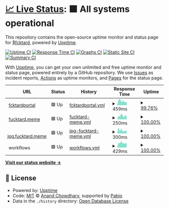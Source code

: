 # [📈 Live Status](https://fucktardcto.github.io/status): <!--live status--> **🟩 All systems operational**

This repository contains the open-source uptime monitor and status page for [$fcktard](https://fucktard.meme/), powered by [Upptime](https://github.com/upptime/upptime).

[![Uptime CI](https://github.com/fucktardcto/status/workflows/Uptime%20CI/badge.svg)](https://github.com/fucktardcto/status/actions?query=workflow%3A%22Uptime+CI%22)
[![Response Time CI](https://github.com/fucktardcto/status/workflows/Response%20Time%20CI/badge.svg)](https://github.com/fucktardcto/status/actions?query=workflow%3A%22Response+Time+CI%22)
[![Graphs CI](https://github.com/fucktardcto/status/workflows/Graphs%20CI/badge.svg)](https://github.com/fucktardcto/status/actions?query=workflow%3A%22Graphs+CI%22)
[![Static Site CI](https://github.com/fucktardcto/status/workflows/Static%20Site%20CI/badge.svg)](https://github.com/fucktardcto/status/actions?query=workflow%3A%22Static+Site+CI%22)
[![Summary CI](https://github.com/fucktardcto/status/workflows/Summary%20CI/badge.svg)](https://github.com/fucktardcto/status/actions?query=workflow%3A%22Summary+CI%22)

With [Upptime](https://upptime.js.org), you can get your own unlimited and free uptime monitor and status page, powered entirely by a GitHub repository. We use [Issues](https://github.com/fucktardcto/status/issues) as incident reports, [Actions](https://github.com/fucktardcto/status/actions) as uptime monitors, and [Pages](https://fucktardcto.github.io/status) for the status page.

<!--start: status pages-->
<!-- This summary is generated by Upptime (https://github.com/upptime/upptime) -->
<!-- Do not edit this manually, your changes will be overwritten -->
<!-- prettier-ignore -->
| URL | Status | History | Response Time | Uptime |
| --- | ------ | ------- | ------------- | ------ |
| <img alt="" src="https://icons.duckduckgo.com/ip3/t.me.ico" height="13"> [fcktardportal](https://t.me/fcktardportal) | 🟩 Up | [fcktardportal.yml](https://github.com/fucktardcto/status/commits/HEAD/history/fcktardportal.yml) | <details><summary><img alt="Response time graph" src="./graphs/fcktardportal/response-time-week.png" height="20"> 459ms</summary><br><a href="https://fucktardcto.github.io/status/history/fcktardportal"><img alt="Response time 679" src="https://img.shields.io/endpoint?url=https%3A%2F%2Fraw.githubusercontent.com%2Ffucktardcto%2Fstatus%2FHEAD%2Fapi%2Ffcktardportal%2Fresponse-time.json"></a><br><a href="https://fucktardcto.github.io/status/history/fcktardportal"><img alt="24-hour response time 339" src="https://img.shields.io/endpoint?url=https%3A%2F%2Fraw.githubusercontent.com%2Ffucktardcto%2Fstatus%2FHEAD%2Fapi%2Ffcktardportal%2Fresponse-time-day.json"></a><br><a href="https://fucktardcto.github.io/status/history/fcktardportal"><img alt="7-day response time 459" src="https://img.shields.io/endpoint?url=https%3A%2F%2Fraw.githubusercontent.com%2Ffucktardcto%2Fstatus%2FHEAD%2Fapi%2Ffcktardportal%2Fresponse-time-week.json"></a><br><a href="https://fucktardcto.github.io/status/history/fcktardportal"><img alt="30-day response time 580" src="https://img.shields.io/endpoint?url=https%3A%2F%2Fraw.githubusercontent.com%2Ffucktardcto%2Fstatus%2FHEAD%2Fapi%2Ffcktardportal%2Fresponse-time-month.json"></a><br><a href="https://fucktardcto.github.io/status/history/fcktardportal"><img alt="1-year response time 679" src="https://img.shields.io/endpoint?url=https%3A%2F%2Fraw.githubusercontent.com%2Ffucktardcto%2Fstatus%2FHEAD%2Fapi%2Ffcktardportal%2Fresponse-time-year.json"></a></details> | <details><summary><a href="https://fucktardcto.github.io/status/history/fcktardportal">99.76%</a></summary><a href="https://fucktardcto.github.io/status/history/fcktardportal"><img alt="All-time uptime 99.84%" src="https://img.shields.io/endpoint?url=https%3A%2F%2Fraw.githubusercontent.com%2Ffucktardcto%2Fstatus%2FHEAD%2Fapi%2Ffcktardportal%2Fuptime.json"></a><br><a href="https://fucktardcto.github.io/status/history/fcktardportal"><img alt="24-hour uptime 100.00%" src="https://img.shields.io/endpoint?url=https%3A%2F%2Fraw.githubusercontent.com%2Ffucktardcto%2Fstatus%2FHEAD%2Fapi%2Ffcktardportal%2Fuptime-day.json"></a><br><a href="https://fucktardcto.github.io/status/history/fcktardportal"><img alt="7-day uptime 99.76%" src="https://img.shields.io/endpoint?url=https%3A%2F%2Fraw.githubusercontent.com%2Ffucktardcto%2Fstatus%2FHEAD%2Fapi%2Ffcktardportal%2Fuptime-week.json"></a><br><a href="https://fucktardcto.github.io/status/history/fcktardportal"><img alt="30-day uptime 99.94%" src="https://img.shields.io/endpoint?url=https%3A%2F%2Fraw.githubusercontent.com%2Ffucktardcto%2Fstatus%2FHEAD%2Fapi%2Ffcktardportal%2Fuptime-month.json"></a><br><a href="https://fucktardcto.github.io/status/history/fcktardportal"><img alt="1-year uptime 99.84%" src="https://img.shields.io/endpoint?url=https%3A%2F%2Fraw.githubusercontent.com%2Ffucktardcto%2Fstatus%2FHEAD%2Fapi%2Ffcktardportal%2Fuptime-year.json"></a></details>
| <img alt="" src="https://icons.duckduckgo.com/ip3/fucktard.meme.ico" height="13"> [fucktard.meme](https://fucktard.meme) | 🟩 Up | [fucktard-meme.yml](https://github.com/fucktardcto/status/commits/HEAD/history/fucktard-meme.yml) | <details><summary><img alt="Response time graph" src="./graphs/fucktard-meme/response-time-week.png" height="20"> 250ms</summary><br><a href="https://fucktardcto.github.io/status/history/fucktard-meme"><img alt="Response time 341" src="https://img.shields.io/endpoint?url=https%3A%2F%2Fraw.githubusercontent.com%2Ffucktardcto%2Fstatus%2FHEAD%2Fapi%2Ffucktard-meme%2Fresponse-time.json"></a><br><a href="https://fucktardcto.github.io/status/history/fucktard-meme"><img alt="24-hour response time 207" src="https://img.shields.io/endpoint?url=https%3A%2F%2Fraw.githubusercontent.com%2Ffucktardcto%2Fstatus%2FHEAD%2Fapi%2Ffucktard-meme%2Fresponse-time-day.json"></a><br><a href="https://fucktardcto.github.io/status/history/fucktard-meme"><img alt="7-day response time 250" src="https://img.shields.io/endpoint?url=https%3A%2F%2Fraw.githubusercontent.com%2Ffucktardcto%2Fstatus%2FHEAD%2Fapi%2Ffucktard-meme%2Fresponse-time-week.json"></a><br><a href="https://fucktardcto.github.io/status/history/fucktard-meme"><img alt="30-day response time 277" src="https://img.shields.io/endpoint?url=https%3A%2F%2Fraw.githubusercontent.com%2Ffucktardcto%2Fstatus%2FHEAD%2Fapi%2Ffucktard-meme%2Fresponse-time-month.json"></a><br><a href="https://fucktardcto.github.io/status/history/fucktard-meme"><img alt="1-year response time 341" src="https://img.shields.io/endpoint?url=https%3A%2F%2Fraw.githubusercontent.com%2Ffucktardcto%2Fstatus%2FHEAD%2Fapi%2Ffucktard-meme%2Fresponse-time-year.json"></a></details> | <details><summary><a href="https://fucktardcto.github.io/status/history/fucktard-meme">100.00%</a></summary><a href="https://fucktardcto.github.io/status/history/fucktard-meme"><img alt="All-time uptime 99.98%" src="https://img.shields.io/endpoint?url=https%3A%2F%2Fraw.githubusercontent.com%2Ffucktardcto%2Fstatus%2FHEAD%2Fapi%2Ffucktard-meme%2Fuptime.json"></a><br><a href="https://fucktardcto.github.io/status/history/fucktard-meme"><img alt="24-hour uptime 100.00%" src="https://img.shields.io/endpoint?url=https%3A%2F%2Fraw.githubusercontent.com%2Ffucktardcto%2Fstatus%2FHEAD%2Fapi%2Ffucktard-meme%2Fuptime-day.json"></a><br><a href="https://fucktardcto.github.io/status/history/fucktard-meme"><img alt="7-day uptime 100.00%" src="https://img.shields.io/endpoint?url=https%3A%2F%2Fraw.githubusercontent.com%2Ffucktardcto%2Fstatus%2FHEAD%2Fapi%2Ffucktard-meme%2Fuptime-week.json"></a><br><a href="https://fucktardcto.github.io/status/history/fucktard-meme"><img alt="30-day uptime 100.00%" src="https://img.shields.io/endpoint?url=https%3A%2F%2Fraw.githubusercontent.com%2Ffucktardcto%2Fstatus%2FHEAD%2Fapi%2Ffucktard-meme%2Fuptime-month.json"></a><br><a href="https://fucktardcto.github.io/status/history/fucktard-meme"><img alt="1-year uptime 99.98%" src="https://img.shields.io/endpoint?url=https%3A%2F%2Fraw.githubusercontent.com%2Ffucktardcto%2Fstatus%2FHEAD%2Fapi%2Ffucktard-meme%2Fuptime-year.json"></a></details>
| <img alt="" src="https://icons.duckduckgo.com/ip3/jpg.fucktard.meme.ico" height="13"> [jpg.fucktard.meme](https://jpg.fucktard.meme/) | 🟩 Up | [jpg-fucktard-meme.yml](https://github.com/fucktardcto/status/commits/HEAD/history/jpg-fucktard-meme.yml) | <details><summary><img alt="Response time graph" src="./graphs/jpg-fucktard-meme/response-time-week.png" height="20"> 300ms</summary><br><a href="https://fucktardcto.github.io/status/history/jpg-fucktard-meme"><img alt="Response time 288" src="https://img.shields.io/endpoint?url=https%3A%2F%2Fraw.githubusercontent.com%2Ffucktardcto%2Fstatus%2FHEAD%2Fapi%2Fjpg-fucktard-meme%2Fresponse-time.json"></a><br><a href="https://fucktardcto.github.io/status/history/jpg-fucktard-meme"><img alt="24-hour response time 267" src="https://img.shields.io/endpoint?url=https%3A%2F%2Fraw.githubusercontent.com%2Ffucktardcto%2Fstatus%2FHEAD%2Fapi%2Fjpg-fucktard-meme%2Fresponse-time-day.json"></a><br><a href="https://fucktardcto.github.io/status/history/jpg-fucktard-meme"><img alt="7-day response time 300" src="https://img.shields.io/endpoint?url=https%3A%2F%2Fraw.githubusercontent.com%2Ffucktardcto%2Fstatus%2FHEAD%2Fapi%2Fjpg-fucktard-meme%2Fresponse-time-week.json"></a><br><a href="https://fucktardcto.github.io/status/history/jpg-fucktard-meme"><img alt="30-day response time 297" src="https://img.shields.io/endpoint?url=https%3A%2F%2Fraw.githubusercontent.com%2Ffucktardcto%2Fstatus%2FHEAD%2Fapi%2Fjpg-fucktard-meme%2Fresponse-time-month.json"></a><br><a href="https://fucktardcto.github.io/status/history/jpg-fucktard-meme"><img alt="1-year response time 288" src="https://img.shields.io/endpoint?url=https%3A%2F%2Fraw.githubusercontent.com%2Ffucktardcto%2Fstatus%2FHEAD%2Fapi%2Fjpg-fucktard-meme%2Fresponse-time-year.json"></a></details> | <details><summary><a href="https://fucktardcto.github.io/status/history/jpg-fucktard-meme">100.00%</a></summary><a href="https://fucktardcto.github.io/status/history/jpg-fucktard-meme"><img alt="All-time uptime 98.01%" src="https://img.shields.io/endpoint?url=https%3A%2F%2Fraw.githubusercontent.com%2Ffucktardcto%2Fstatus%2FHEAD%2Fapi%2Fjpg-fucktard-meme%2Fuptime.json"></a><br><a href="https://fucktardcto.github.io/status/history/jpg-fucktard-meme"><img alt="24-hour uptime 100.00%" src="https://img.shields.io/endpoint?url=https%3A%2F%2Fraw.githubusercontent.com%2Ffucktardcto%2Fstatus%2FHEAD%2Fapi%2Fjpg-fucktard-meme%2Fuptime-day.json"></a><br><a href="https://fucktardcto.github.io/status/history/jpg-fucktard-meme"><img alt="7-day uptime 100.00%" src="https://img.shields.io/endpoint?url=https%3A%2F%2Fraw.githubusercontent.com%2Ffucktardcto%2Fstatus%2FHEAD%2Fapi%2Fjpg-fucktard-meme%2Fuptime-week.json"></a><br><a href="https://fucktardcto.github.io/status/history/jpg-fucktard-meme"><img alt="30-day uptime 100.00%" src="https://img.shields.io/endpoint?url=https%3A%2F%2Fraw.githubusercontent.com%2Ffucktardcto%2Fstatus%2FHEAD%2Fapi%2Fjpg-fucktard-meme%2Fuptime-month.json"></a><br><a href="https://fucktardcto.github.io/status/history/jpg-fucktard-meme"><img alt="1-year uptime 98.01%" src="https://img.shields.io/endpoint?url=https%3A%2F%2Fraw.githubusercontent.com%2Ffucktardcto%2Fstatus%2FHEAD%2Fapi%2Fjpg-fucktard-meme%2Fuptime-year.json"></a></details>
| <img alt="" src="https://icons.duckduckgo.com/ip3/null.ico" height="13"> workflows | 🟩 Up | [workflows.yml](https://github.com/fucktardcto/status/commits/HEAD/history/workflows.yml) | <details><summary><img alt="Response time graph" src="./graphs/workflows/response-time-week.png" height="20"> 429ms</summary><br><a href="https://fucktardcto.github.io/status/history/workflows"><img alt="Response time 483" src="https://img.shields.io/endpoint?url=https%3A%2F%2Fraw.githubusercontent.com%2Ffucktardcto%2Fstatus%2FHEAD%2Fapi%2Fworkflows%2Fresponse-time.json"></a><br><a href="https://fucktardcto.github.io/status/history/workflows"><img alt="24-hour response time 409" src="https://img.shields.io/endpoint?url=https%3A%2F%2Fraw.githubusercontent.com%2Ffucktardcto%2Fstatus%2FHEAD%2Fapi%2Fworkflows%2Fresponse-time-day.json"></a><br><a href="https://fucktardcto.github.io/status/history/workflows"><img alt="7-day response time 429" src="https://img.shields.io/endpoint?url=https%3A%2F%2Fraw.githubusercontent.com%2Ffucktardcto%2Fstatus%2FHEAD%2Fapi%2Fworkflows%2Fresponse-time-week.json"></a><br><a href="https://fucktardcto.github.io/status/history/workflows"><img alt="30-day response time 429" src="https://img.shields.io/endpoint?url=https%3A%2F%2Fraw.githubusercontent.com%2Ffucktardcto%2Fstatus%2FHEAD%2Fapi%2Fworkflows%2Fresponse-time-month.json"></a><br><a href="https://fucktardcto.github.io/status/history/workflows"><img alt="1-year response time 483" src="https://img.shields.io/endpoint?url=https%3A%2F%2Fraw.githubusercontent.com%2Ffucktardcto%2Fstatus%2FHEAD%2Fapi%2Fworkflows%2Fresponse-time-year.json"></a></details> | <details><summary><a href="https://fucktardcto.github.io/status/history/workflows">100.00%</a></summary><a href="https://fucktardcto.github.io/status/history/workflows"><img alt="All-time uptime 99.99%" src="https://img.shields.io/endpoint?url=https%3A%2F%2Fraw.githubusercontent.com%2Ffucktardcto%2Fstatus%2FHEAD%2Fapi%2Fworkflows%2Fuptime.json"></a><br><a href="https://fucktardcto.github.io/status/history/workflows"><img alt="24-hour uptime 100.00%" src="https://img.shields.io/endpoint?url=https%3A%2F%2Fraw.githubusercontent.com%2Ffucktardcto%2Fstatus%2FHEAD%2Fapi%2Fworkflows%2Fuptime-day.json"></a><br><a href="https://fucktardcto.github.io/status/history/workflows"><img alt="7-day uptime 100.00%" src="https://img.shields.io/endpoint?url=https%3A%2F%2Fraw.githubusercontent.com%2Ffucktardcto%2Fstatus%2FHEAD%2Fapi%2Fworkflows%2Fuptime-week.json"></a><br><a href="https://fucktardcto.github.io/status/history/workflows"><img alt="30-day uptime 100.00%" src="https://img.shields.io/endpoint?url=https%3A%2F%2Fraw.githubusercontent.com%2Ffucktardcto%2Fstatus%2FHEAD%2Fapi%2Fworkflows%2Fuptime-month.json"></a><br><a href="https://fucktardcto.github.io/status/history/workflows"><img alt="1-year uptime 99.99%" src="https://img.shields.io/endpoint?url=https%3A%2F%2Fraw.githubusercontent.com%2Ffucktardcto%2Fstatus%2FHEAD%2Fapi%2Fworkflows%2Fuptime-year.json"></a></details>

<!--end: status pages-->

[**Visit our status website →**](https://fucktardcto.github.io/status)

## 📄 License

- Powered by: [Upptime](https://github.com/upptime/upptime)
- Code: [MIT](./LICENSE) © [Anand Chowdhary](https://anandchowdhary.com), supported by [Pabio](https://pabio.com)
- Data in the `./history` directory: [Open Database License](https://opendatacommons.org/licenses/odbl/1-0/)
